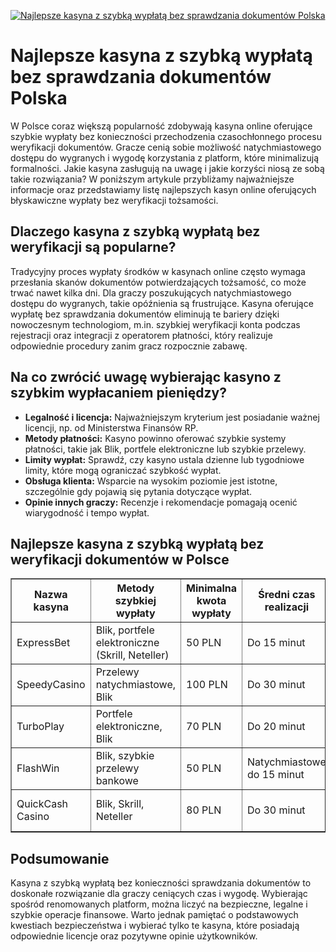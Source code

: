 [![Najlepsze kasyna z szybką wypłatą bez sprawdzania dokumentów Polska](https://123-caf.pages.dev/gitsignup.png)](https://vrmoo.ru/Bt82HjjY)

<h1>Najlepsze kasyna z szybką wypłatą bez sprawdzania dokumentów Polska</h1> <p>W Polsce coraz większą popularność zdobywają kasyna online oferujące szybkie wypłaty bez konieczności przechodzenia czasochłonnego procesu weryfikacji dokumentów. Gracze cenią sobie możliwość natychmiastowego dostępu do wygranych i wygodę korzystania z platform, które minimalizują formalności. Jakie kasyna zasługują na uwagę i jakie korzyści niosą ze sobą takie rozwiązania? W poniższym artykule przybliżamy najważniejsze informacje oraz przedstawiamy listę najlepszych kasyn online oferujących błyskawiczne wypłaty bez weryfikacji tożsamości.</p>  <h2>Dlaczego kasyna z szybką wypłatą bez weryfikacji są popularne?</h2> <p>Tradycyjny proces wypłaty środków w kasynach online często wymaga przesłania skanów dokumentów potwierdzających tożsamość, co może trwać nawet kilka dni. Dla graczy poszukujących natychmiastowego dostępu do wygranych, takie opóźnienia są frustrujące. Kasyna oferujące wypłatę bez sprawdzania dokumentów eliminują te bariery dzięki nowoczesnym technologiom, m.in. szybkiej weryfikacji konta podczas rejestracji oraz integracji z operatorem płatności, który realizuje odpowiednie procedury zanim gracz rozpocznie zabawę.</p>  <h2>Na co zwrócić uwagę wybierając kasyno z szybkim wypłacaniem pieniędzy?</h2> <ul>   <li><strong>Legalność i licencja:</strong> Najważniejszym kryterium jest posiadanie ważnej licencji, np. od Ministerstwa Finansów RP.</li>   <li><strong>Metody płatności:</strong> Kasyno powinno oferować szybkie systemy płatności, takie jak Blik, portfele elektroniczne lub szybkie przelewy.</li>   <li><strong>Limity wypłat:</strong> Sprawdź, czy kasyno ustala dzienne lub tygodniowe limity, które mogą ograniczać szybkość wypłat.</li>   <li><strong>Obsługa klienta:</strong> Wsparcie na wysokim poziomie jest istotne, szczególnie gdy pojawią się pytania dotyczące wypłat.</li>   <li><strong>Opinie innych graczy:</strong> Recenzje i rekomendacje pomagają ocenić wiarygodność i tempo wypłat.</li> </ul>  <h2>Najlepsze kasyna z szybką wypłatą bez weryfikacji dokumentów w Polsce</h2> <table border="1" cellpadding="8" cellspacing="0">   <thead>     <tr>       <th>Nazwa kasyna</th>       <th>Metody szybkiej wypłaty</th>       <th>Minimalna kwota wypłaty</th>       <th>Średni czas realizacji</th>       <th>Licencja</th>     </tr>   </thead>   <tbody>     <tr>       <td>ExpressBet</td>       <td>Blik, portfele elektroniczne (Skrill, Neteller)</td>       <td>50 PLN</td>       <td>Do 15 minut</td>       <td>Ministerstwo Finansów RP</td>     </tr>     <tr>       <td>SpeedyCasino</td>       <td>Przelewy natychmiastowe, Blik</td>       <td>100 PLN</td>       <td>Do 30 minut</td>       <td>Ministerstwo Finansów RP</td>     </tr>     <tr>       <td>TurboPlay</td>       <td>Portfele elektroniczne, Blik</td>       <td>70 PLN</td>       <td>Do 20 minut</td>       <td>Ministerstwo Finansów RP</td>     </tr>     <tr>       <td>FlashWin</td>       <td>Blik, szybkie przelewy bankowe</td>       <td>50 PLN</td>       <td>Natychmiastowe do 15 minut</td>       <td>Ministerstwo Finansów RP</td>     </tr>     <tr>       <td>QuickCash Casino</td>       <td>Blik, Skrill, Neteller</td>       <td>80 PLN</td>       <td>Do 30 minut</td>       <td>Ministerstwo Finansów RP</td>     </tr>   </tbody> </table>  <h2>Podsumowanie</h2> <p>Kasyna z szybką wypłatą bez konieczności sprawdzania dokumentów to doskonałe rozwiązanie dla graczy ceniących czas i wygodę. Wybierając spośród renomowanych platform, można liczyć na bezpieczne, legalne i szybkie operacje finansowe. Warto jednak pamiętać o podstawowych kwestiach bezpieczeństwa i wybierać tylko te kasyna, które posiadają odpowiednie licencje oraz pozytywne opinie użytkowników.</p>
